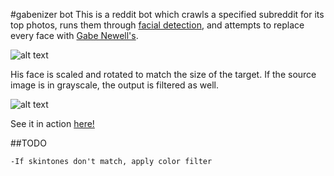 #gabenizer bot
This is a reddit bot which crawls a specified subreddit for its top photos, runs them through
[facial detection](http://skybiometry.com/), and attempts to replace every face with
[Gabe Newell's](http://en.wikipedia.org/wiki/Gabe_Newell).

![alt text](https://raw.github.com/revansopher/gabenizer/master/gaben.png "Our Lord and Savior")

His face is scaled and rotated to match the size of the target.
If the source image is in grayscale, the output is filtered as well.

![alt text](https://raw.github.com/revansopher/gabenizer/master/demo.png "A demo image")

See it in action [here!](http://www.reddit.com/r/gentlemangabers)

##TODO

	-If skintones don't match, apply color filter

